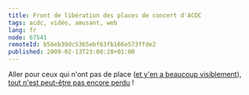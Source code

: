 ```yaml
---
title: Front de libération des places de concert d'ACDC
tags: acdc, vidéo, amusant, web
lang: fr
node: 67541
remoteId: b56eb39dc5365ebf63fb166e573ffde2
published: 2009-02-13T23:00:28+01:00
---
```


<div class="video">
	<object width="480" height="295" type="application/x-shockwave-flash" data="http://www.youtube.com/v/IaEluP7zbRc&amp;hl=fr&amp;fs=1">
		<param name="movie" value="http://www.youtube.com/v/IaEluP7zbRc&amp;hl=fr&amp;fs=1"></param>
		<param name="allowfullscreen" value="true"></param>
	</object>
</div>


Aller pour ceux qui n'ont pas de place ([et y'en a beaucoup visiblement](/post/ac-dc-black-ice-tour-a-bercy-le-27-fevrier-2009)), [tout n'est peut-être pas encore perdu](http://www.highwaytoacdc.com/forum/viewforum.php?f=12) !

